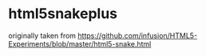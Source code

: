 # html5snakeplus
originally taken from https://github.com/infusion/HTML5-Experiments/blob/master/html5-snake.html
